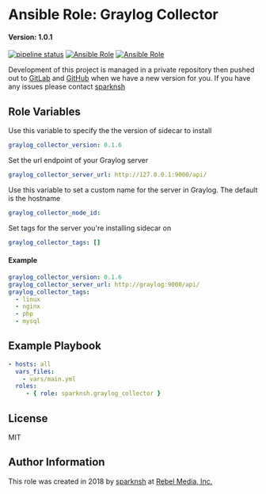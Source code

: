 # Ansible Role: Graylog Collector

#### Version: 1.0.1

[![pipeline status](https://gitlab.com/sparknsh/ansible-role-graylog-collector/badges/master/pipeline.svg)](https://gitlab.com/sparknsh/ansible-role-graylog-collector/commits/master)
[![Ansible Role](https://img.shields.io/ansible/role/30023.svg)](https://galaxy.ansible.com/sparknsh/graylog_collector)
[![Ansible Role](https://img.shields.io/ansible/role/d/30023.svg)](https://galaxy.ansible.com/sparknsh/graylog_collector)

Development of this project is managed in a private repository then pushed out to [GitLab](https://gitlab.com/sparknsh/ansible-role-graylog-collector) and [GitHub](https://github.com/sparknsh/ansible-role-graylog-collector) when we have a new version for you. If you have any issues please contact [sparknsh](https://www.sparknsh.com/contact?type=issue&name=ansible-role-graylog-collector)

## Role Variables

Use this variable to specify the the version of sidecar to install

```yaml
graylog_collector_version: 0.1.6
```

Set the url endpoint of your Graylog server

```yaml
graylog_collector_server_url: http://127.0.0.1:9000/api/
```

Use this variable to set a custom name for the server in Graylog. The default is the hostname

```yaml
graylog_collector_node_id:
```

Set tags for the server you're installing sidecar on

```yaml
graylog_collector_tags: []
```

#### Example

```yaml
graylog_collector_version: 0.1.6
graylog_collector_server_url: http://graylog:9000/api/
graylog_collector_tags:
  - linux
  - nginx
  - php
  - mysql
```

## Example Playbook

```yaml
- hosts: all
  vars_files:
    - vars/main.yml
  roles:
     - { role: sparknsh.graylog_collector }
```

## License

MIT

## Author Information

This role was created in 2018 by [sparknsh](https://www.sparknsh.com) at [Rebel Media, Inc.](https://www.rebelmedia.io/)
